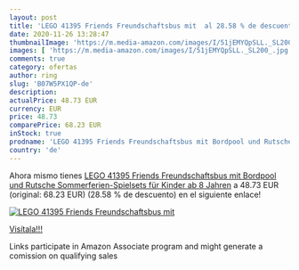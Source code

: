 ```yaml
---
layout: post
title: 'LEGO 41395 Friends Freundschaftsbus mit  al 28.58 % de descuento'
date: 2020-11-26 13:28:47
thumbnailImage: 'https://m.media-amazon.com/images/I/51jEMYQpSLL._SL200_.jpg'
images: [ 'https://m.media-amazon.com/images/I/51jEMYQpSLL._SL200_.jpg' ]
comments: true
category: ofertas
author: ring
slug: 'B07W5PX1QP-de'
description:
actualPrice: 48.73 EUR
currency: EUR
price: 48.73
comparePrice: 68.23 EUR
inStock: true
prodname: 'LEGO 41395 Friends Freundschaftsbus mit Bordpool und Rutsche  Sommerferien-Spielsets für Kinder ab 8 Jahren'
country: 'de'
---
```


Ahora mismo tienes [LEGO 41395 Friends Freundschaftsbus mit Bordpool und Rutsche  Sommerferien-Spielsets für Kinder ab 8 Jahren](https://www.amazon.de/dp/B07W5PX1QP/?tag=tolees0ca-21) a 48.73 EUR (original: 68.23 EUR) (28.58 %  de descuento) en el siguiente enlace!

[![LEGO 41395 Friends Freundschaftsbus mit ](https://m.media-amazon.com/images/I/51jEMYQpSLL._SL200_.jpg)](https://www.amazon.de/dp/B07W5PX1QP/?tag=tolees0ca-21)

[Visítala!!!](https://www.amazon.de/dp/B07W5PX1QP/?tag=tolees0ca-21)

Links participate in Amazon Associate program and might generate a comission on qualifying sales
